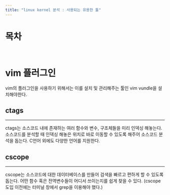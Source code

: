 ```yaml
---
title: "linux kernel 분석 : 사용되는 유용한 툴"
---
```


# 목차

<br>

# vim 플러그인
vim의 플러그인을 사용하기 위해서는 이를 설치 및 관리해주는 툴인 vim vundle을 설치해야한다.
<br>

## ctags
---
ctags는 소스코드 내에 존재하는 여러 함수와 변수, 구조체들을 미리 인덱싱 해놓는다. 소스코드를 분석할 때 인덱싱 해놓은 위치로 바로 이동할 수 있도록 해주어 소스코드 분석을 돕는다. C언어 외에도 다양한 언어를 지원한다.

## cscope
---
cscope는 소스코드에 대한 데이터베이스를 만들어 검색을 빠르고 편하게 할 수 있도록 돕는다. 어떤 함수 혹은 전역변수들이 어디서 쓰이는지를 쉽게 찾을 수 있다. (cscope 도입 이전에는 터미널 창에서 grep을 이용해야 했다.)
